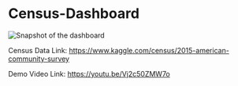 # Census-Dashboard

![Snapshot of the dashboard](https://drive.google.com/file/d/1zI82NZ4E9hWZtvag4xa_kjhNxxxnQuYh/view?usp=sharing)

Census Data Link: https://www.kaggle.com/census/2015-american-community-survey

Demo Video Link: https://youtu.be/Vj2c50ZMW7o
